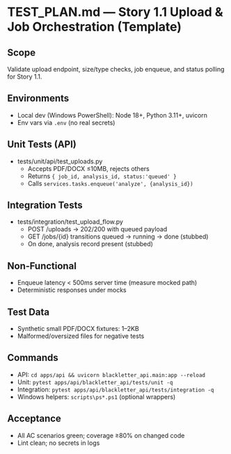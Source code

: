 # TEST_PLAN.md — Story 1.1 Upload & Job Orchestration (Template)

## Scope
Validate upload endpoint, size/type checks, job enqueue, and status polling for Story 1.1.

## Environments
- Local dev (Windows PowerShell): Node 18+, Python 3.11+, uvicorn
- Env vars via `.env` (no real secrets)

## Unit Tests (API)
- tests/unit/api/test_uploads.py
  - Accepts PDF/DOCX ≤10MB, rejects others
  - Returns `{ job_id, analysis_id, status:'queued' }`
  - Calls `services.tasks.enqueue('analyze', {analysis_id})`

## Integration Tests
- tests/integration/test_upload_flow.py
  - POST /uploads → 202/200 with queued payload
  - GET /jobs/{id} transitions queued → running → done (stubbed)
  - On done, analysis record present (stubbed)

## Non‑Functional
- Enqueue latency < 500ms server time (measure mocked path)
- Deterministic responses under mocks

## Test Data
- Synthetic small PDF/DOCX fixtures: 1–2KB
- Malformed/oversized files for negative tests

## Commands
- API: `cd apps/api && uvicorn blackletter_api.main:app --reload`
- Unit: `pytest apps/api/blackletter_api/tests/unit -q`
- Integration: `pytest apps/api/blackletter_api/tests/integration -q`
- Windows helpers: `scripts\ps*.ps1` (optional wrappers)

## Acceptance
- All AC scenarios green; coverage ≥80% on changed code
- Lint clean; no secrets in logs

